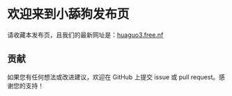 # 欢迎来到小舔狗发布页

请收藏本发布页，且我们的最新网址是：[huaguo3.free.nf](huaguo3.free.nf)

## 贡献

如果您有任何想法或改进建议，欢迎在 GitHub 上提交 issue 或 pull request。感谢您的支持！
